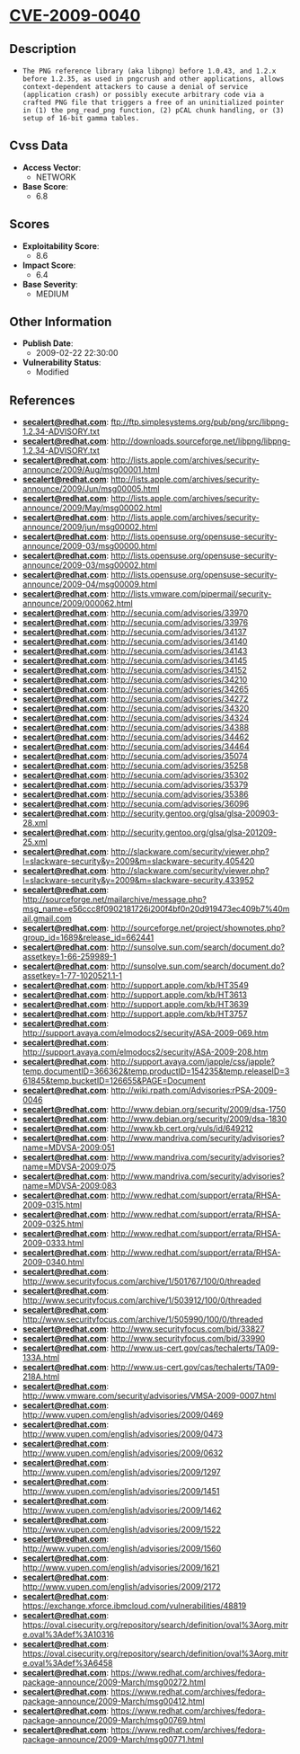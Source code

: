 
# [CVE-2009-0040](https://cve.mitre.org/cgi-bin/cvename.cgi?name=CVE-2009-0040)

## Description

- `The PNG reference library (aka libpng) before 1.0.43, and 1.2.x before 1.2.35, as used in pngcrush and other applications, allows context-dependent attackers to cause a denial of service (application crash) or possibly execute arbitrary code via a crafted PNG file that triggers a free of an uninitialized pointer in (1) the png_read_png function, (2) pCAL chunk handling, or (3) setup of 16-bit gamma tables.`

## Cvss Data

- **Access Vector**:
  - NETWORK
- **Base Score**:
  - 6.8

## Scores

- **Exploitability Score**:
  - 8.6
- **Impact Score**:
  - 6.4
- **Base Severity**:
  - MEDIUM

## Other Information

- **Publish Date**:
  - 2009-02-22 22:30:00
- **Vulnerability Status**:
  - Modified

## References

- **secalert@redhat.com**: ftp://ftp.simplesystems.org/pub/png/src/libpng-1.2.34-ADVISORY.txt
- **secalert@redhat.com**: http://downloads.sourceforge.net/libpng/libpng-1.2.34-ADVISORY.txt
- **secalert@redhat.com**: http://lists.apple.com/archives/security-announce/2009/Aug/msg00001.html
- **secalert@redhat.com**: http://lists.apple.com/archives/security-announce/2009/Jun/msg00005.html
- **secalert@redhat.com**: http://lists.apple.com/archives/security-announce/2009/May/msg00002.html
- **secalert@redhat.com**: http://lists.apple.com/archives/security-announce/2009/jun/msg00002.html
- **secalert@redhat.com**: http://lists.opensuse.org/opensuse-security-announce/2009-03/msg00000.html
- **secalert@redhat.com**: http://lists.opensuse.org/opensuse-security-announce/2009-03/msg00002.html
- **secalert@redhat.com**: http://lists.opensuse.org/opensuse-security-announce/2009-04/msg00009.html
- **secalert@redhat.com**: http://lists.vmware.com/pipermail/security-announce/2009/000062.html
- **secalert@redhat.com**: http://secunia.com/advisories/33970
- **secalert@redhat.com**: http://secunia.com/advisories/33976
- **secalert@redhat.com**: http://secunia.com/advisories/34137
- **secalert@redhat.com**: http://secunia.com/advisories/34140
- **secalert@redhat.com**: http://secunia.com/advisories/34143
- **secalert@redhat.com**: http://secunia.com/advisories/34145
- **secalert@redhat.com**: http://secunia.com/advisories/34152
- **secalert@redhat.com**: http://secunia.com/advisories/34210
- **secalert@redhat.com**: http://secunia.com/advisories/34265
- **secalert@redhat.com**: http://secunia.com/advisories/34272
- **secalert@redhat.com**: http://secunia.com/advisories/34320
- **secalert@redhat.com**: http://secunia.com/advisories/34324
- **secalert@redhat.com**: http://secunia.com/advisories/34388
- **secalert@redhat.com**: http://secunia.com/advisories/34462
- **secalert@redhat.com**: http://secunia.com/advisories/34464
- **secalert@redhat.com**: http://secunia.com/advisories/35074
- **secalert@redhat.com**: http://secunia.com/advisories/35258
- **secalert@redhat.com**: http://secunia.com/advisories/35302
- **secalert@redhat.com**: http://secunia.com/advisories/35379
- **secalert@redhat.com**: http://secunia.com/advisories/35386
- **secalert@redhat.com**: http://secunia.com/advisories/36096
- **secalert@redhat.com**: http://security.gentoo.org/glsa/glsa-200903-28.xml
- **secalert@redhat.com**: http://security.gentoo.org/glsa/glsa-201209-25.xml
- **secalert@redhat.com**: http://slackware.com/security/viewer.php?l=slackware-security&y=2009&m=slackware-security.405420
- **secalert@redhat.com**: http://slackware.com/security/viewer.php?l=slackware-security&y=2009&m=slackware-security.433952
- **secalert@redhat.com**: http://sourceforge.net/mailarchive/message.php?msg_name=e56ccc8f0902181726i200f4bf0n20d919473ec409b7%40mail.gmail.com
- **secalert@redhat.com**: http://sourceforge.net/project/shownotes.php?group_id=1689&release_id=662441
- **secalert@redhat.com**: http://sunsolve.sun.com/search/document.do?assetkey=1-66-259989-1
- **secalert@redhat.com**: http://sunsolve.sun.com/search/document.do?assetkey=1-77-1020521.1-1
- **secalert@redhat.com**: http://support.apple.com/kb/HT3549
- **secalert@redhat.com**: http://support.apple.com/kb/HT3613
- **secalert@redhat.com**: http://support.apple.com/kb/HT3639
- **secalert@redhat.com**: http://support.apple.com/kb/HT3757
- **secalert@redhat.com**: http://support.avaya.com/elmodocs2/security/ASA-2009-069.htm
- **secalert@redhat.com**: http://support.avaya.com/elmodocs2/security/ASA-2009-208.htm
- **secalert@redhat.com**: http://support.avaya.com/japple/css/japple?temp.documentID=366362&temp.productID=154235&temp.releaseID=361845&temp.bucketID=126655&PAGE=Document
- **secalert@redhat.com**: http://wiki.rpath.com/Advisories:rPSA-2009-0046
- **secalert@redhat.com**: http://www.debian.org/security/2009/dsa-1750
- **secalert@redhat.com**: http://www.debian.org/security/2009/dsa-1830
- **secalert@redhat.com**: http://www.kb.cert.org/vuls/id/649212
- **secalert@redhat.com**: http://www.mandriva.com/security/advisories?name=MDVSA-2009:051
- **secalert@redhat.com**: http://www.mandriva.com/security/advisories?name=MDVSA-2009:075
- **secalert@redhat.com**: http://www.mandriva.com/security/advisories?name=MDVSA-2009:083
- **secalert@redhat.com**: http://www.redhat.com/support/errata/RHSA-2009-0315.html
- **secalert@redhat.com**: http://www.redhat.com/support/errata/RHSA-2009-0325.html
- **secalert@redhat.com**: http://www.redhat.com/support/errata/RHSA-2009-0333.html
- **secalert@redhat.com**: http://www.redhat.com/support/errata/RHSA-2009-0340.html
- **secalert@redhat.com**: http://www.securityfocus.com/archive/1/501767/100/0/threaded
- **secalert@redhat.com**: http://www.securityfocus.com/archive/1/503912/100/0/threaded
- **secalert@redhat.com**: http://www.securityfocus.com/archive/1/505990/100/0/threaded
- **secalert@redhat.com**: http://www.securityfocus.com/bid/33827
- **secalert@redhat.com**: http://www.securityfocus.com/bid/33990
- **secalert@redhat.com**: http://www.us-cert.gov/cas/techalerts/TA09-133A.html
- **secalert@redhat.com**: http://www.us-cert.gov/cas/techalerts/TA09-218A.html
- **secalert@redhat.com**: http://www.vmware.com/security/advisories/VMSA-2009-0007.html
- **secalert@redhat.com**: http://www.vupen.com/english/advisories/2009/0469
- **secalert@redhat.com**: http://www.vupen.com/english/advisories/2009/0473
- **secalert@redhat.com**: http://www.vupen.com/english/advisories/2009/0632
- **secalert@redhat.com**: http://www.vupen.com/english/advisories/2009/1297
- **secalert@redhat.com**: http://www.vupen.com/english/advisories/2009/1451
- **secalert@redhat.com**: http://www.vupen.com/english/advisories/2009/1462
- **secalert@redhat.com**: http://www.vupen.com/english/advisories/2009/1522
- **secalert@redhat.com**: http://www.vupen.com/english/advisories/2009/1560
- **secalert@redhat.com**: http://www.vupen.com/english/advisories/2009/1621
- **secalert@redhat.com**: http://www.vupen.com/english/advisories/2009/2172
- **secalert@redhat.com**: https://exchange.xforce.ibmcloud.com/vulnerabilities/48819
- **secalert@redhat.com**: https://oval.cisecurity.org/repository/search/definition/oval%3Aorg.mitre.oval%3Adef%3A10316
- **secalert@redhat.com**: https://oval.cisecurity.org/repository/search/definition/oval%3Aorg.mitre.oval%3Adef%3A6458
- **secalert@redhat.com**: https://www.redhat.com/archives/fedora-package-announce/2009-March/msg00272.html
- **secalert@redhat.com**: https://www.redhat.com/archives/fedora-package-announce/2009-March/msg00412.html
- **secalert@redhat.com**: https://www.redhat.com/archives/fedora-package-announce/2009-March/msg00769.html
- **secalert@redhat.com**: https://www.redhat.com/archives/fedora-package-announce/2009-March/msg00771.html
